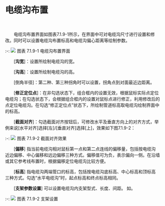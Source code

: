 # 电缆沟布置
<br/>

&emsp;&emsp;电缆沟布置界面如图表7.1.9-1所示，在界面中可对电缆沟尺寸进行设置和修改。同时可以设置电缆沟布置标高和电缆沟偏心距离等绘制参数。

:-: ![](images/356.png)
图表 7.1.9-1 电缆沟布置界面

&emsp;&emsp;\[**沟宽**\]：设置所绘制电缆沟的宽。

&emsp;&emsp;\[**沟高**\]：设置所绘制电缆沟的高。

&emsp;&emsp;\[倒角半径\]：第二种、第三种拐角时可以设置，拐角点到对面最近边距离。

&emsp;&emsp;\[**修正定位点**\]：在非勾选状态下，组合框内的设置无效，根据鼠标实际点定位电缆沟；在勾选状态下，会根据组合框内的设置对鼠标点进行修正，利用修改后的点定位电缆沟。在勾选“修正定位点”状态下，所绘制管道标高取电缆沟绘制界面中的标高。

&emsp;&emsp;\[**截面对齐**\]：勾选截面对齐按钮后，可修改水平及垂直方向上的对齐方式，举例来说\[水平对齐\]选择\[左\]/\[垂直对齐\]选择\[上\]，效果如下图7.1.9-2：

:-: ![](images/357.png)
图表 7.1.9-2 截面对齐效果

&emsp;&emsp;\[**偏移**\] 指当前电缆沟相对鼠标第一点和第二点连线的偏移量，包括按电缆沟近边偏移、中心偏移和远边偏移三种方式。偏移值可为负，表示偏向一侧。在沿墙或其它参考线布置时，根据偏移定位电缆沟比较方便。

&emsp;&emsp;\[**标高**\] 指电缆沟两端管口的标高，包括按电缆沟底标高、中心标高和顶标高三种方式。勾选“水平电缆沟”时，起点标高和终点标高相同。

&emsp;&emsp;\[**支架参数设置**\] 可以设置电缆沟内支架型式、长度、间距。 如。


:-: ![](images/358.png)
图表 7.1.9-2 支架设置